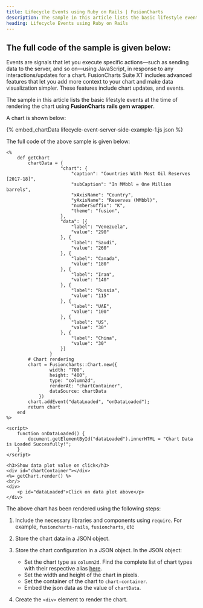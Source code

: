 ```yaml
---
title: Lifecycle Events using Ruby on Rails | FusionCharts
description: The sample in this article lists the basic lifestyle events at the time of rendering the chart using Ruby on Rails.
heading: Lifecycle Events using Ruby on Rails
---
```


## The full code of the sample is given below:

Events are signals that let you execute specific actions—such as sending data to the server, and so on—using JavaScript, in response to any interactions/updates for a chart. FusionCharts Suite XT includes advanced features that let you add more context to your chart and make data visualization simpler. These features include chart updates, and events.

The sample in this article lists the basic lifestyle events at the time of rendering the chart using **FusionCharts rails gem wrapper**.

A chart is shown below:

{% embed_chartData lifecycle-event-server-side-example-1.js json %}

The full code of the above sample is given below:

```
<%
    def getChart
        chartData = {
                    "chart": {
                        "caption": "Countries With Most Oil Reserves [2017-18]",
                        "subCaption": "In MMbbl = One Million barrels",
                        "xAxisName": "Country",
                        "yAxisName": "Reserves (MMbbl)",
                        "numberSuffix": "K",
                        "theme": "fusion",
                    },
                    "data": [{
                        "label": "Venezuela",
                        "value": "290"
                    }, {
                        "label": "Saudi",
                        "value": "260"
                    }, {
                        "label": "Canada",
                        "value": "180"
                    }, {
                        "label": "Iran",
                        "value": "140"
                    }, {
                        "label": "Russia",
                        "value": "115"
                    }, {
                        "label": "UAE",
                        "value": "100"
                    }, {
                        "label": "US",
                        "value": "30"
                    }, {
                        "label": "China",
                        "value": "30"
                    }]
                }
        # Chart rendering 
        chart = Fusioncharts::Chart.new({
                width: "700",
                height: "400",
                type: "column2d",
                renderAt: "chartContainer",
                dataSource: chartData
            })
        chart.addEvent("dataLoaded", "onDataLoaded");
        return chart
    end
%>

<script>
    function onDataLoaded() {
        document.getElementById("dataLoaded").innerHTML = "Chart Data is Loaded Succesfully!";
    }
</script>

<h3>Show data plot value on click</h3>
<div id="chartContainer"></div>
<%= getChart.render() %>
<br/>
<div>
    <p id="dataLoaded">Click on data plot above</p>
</div>
```

The above chart has been rendered using the following steps:

1. Include the necessary libraries and components using `require`. For example, `fusioncharts-rails`, `fusioncharts`, etc

2. Store the chart data in a JSON object.

3. Store the chart configuration in a JSON object. In the JSON object:
    * Set the chart type as `column2d`. Find the complete list of chart types with their respective alias [here](https://www.fusioncharts.com/dev/chart-guide/list-of-charts).
    * Set the width and height of the chart in pixels. 
    * Set the container of the chart to `chart-container`.
    * Embed the json data as the value of `chartData`.

4. Create the `<div>` element to render the chart.
